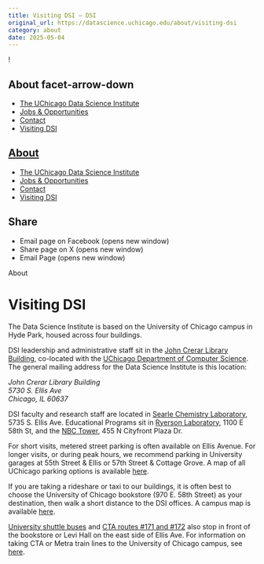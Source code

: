 ```yaml
---
title: Visiting DSI – DSI
original_url: https://datascience.uchicago.edu/about/visiting-dsi
category: about
date: 2025-05-04
---
```


!

## About facet-arrow-down

* [The UChicago Data Science Institute](https://datascience.uchicago.edu/about/about-dsi/)
* [Jobs & Opportunities](https://datascience.uchicago.edu/about/jobs/)
* [Contact](https://datascience.uchicago.edu/about/contact/)
* [Visiting DSI](https://datascience.uchicago.edu/about/visiting-dsi/)

## [About](https://datascience.uchicago.edu/about/)

* [The UChicago Data Science Institute](https://datascience.uchicago.edu/about/about-dsi/)
* [Jobs & Opportunities](https://datascience.uchicago.edu/about/jobs/)
* [Contact](https://datascience.uchicago.edu/about/contact/)
* [Visiting DSI](https://datascience.uchicago.edu/about/visiting-dsi/)

## Share

* Email page on Facebook (opens new window)
* Share page on X (opens new window)
* Email Page (opens new window)

<!-- Table-like structure detected -->

About

# Visiting DSI

The Data Science Institute is based on the University of Chicago campus in Hyde Park, housed across four buildings.

DSI leadership and administrative staff sit in the [John Crerar Library Building](https://www.cs.uchicago.edu/about/our-new-building/), co-located with the [UChicago Department of Computer Science](https://www.cs.uchicago.edu/). The general mailing address for the Data Science Institute is this location:

*John Crerar Library Building*  
*5730 S. Ellis Ave*  
*Chicago, IL 60637*

DSI faculty and research staff are located in [Searle Chemistry Laboratory](https://facilities.uchicago.edu/construction/searle/), 5735 S. Ellis Ave. Educational Programs sit in [Ryerson Laboratory](https://www.lib.uchicago.edu/collex/exhibits/ryerson-physical-laboratory-and-eckhart-hall/ryerson-physical-laboratory/), 1100 E 58th St, and the [NBC Tower](https://professional.uchicago.edu/visit), 455 N Cityfront Plaza Dr.

For short visits, metered street parking is often available on Ellis Avenue. For longer visits, or during peak hours, we recommend parking in University garages at 55th Street & Ellis or 57th Street & Cottage Grove. A map of all UChicago parking options is available [here](https://d3qi0qp55mx5f5.cloudfront.net/safety-security/uploads/files/2019_Parking_map_11.27.19.pdf?mtime=1575909818).

If you are taking a rideshare or taxi to our buildings, it is often best to choose the University of Chicago bookstore (970 E. 58th Street) as your destination, then walk a short distance to the DSI offices. A campus map is available [here](https://maps.uchicago.edu/).

[University shuttle buses](https://safety-security.uchicago.edu/services/university_shuttles/) and [CTA routes #171 and #172](https://safety-security.uchicago.edu/transportation/#:~:text=and%2053rd%20Streets.-,Use%20CTA%20routes%20%232%2C%20%236%2C%20%2315%2C,between%20campus%20and%20the%20stop.&text=Runs%20daily%20between%20the%20South%20Bend%20Airport%20and%20Millennium%20Station.&text=To%20access%20campus%2C%20use%20the%2057th%20Street%20Metra%20station.) also stop in front of the bookstore or Levi Hall on the east side of Ellis Ave. For information on taking CTA or Metra train lines to the University of Chicago campus, see [here](https://safety-security.uchicago.edu/transportation/#:~:text=and%2053rd%20Streets.-,Use%20CTA%20routes%20%232%2C%20%236%2C%20%2315%2C,between%20campus%20and%20the%20stop.&text=Runs%20daily%20between%20the%20South%20Bend%20Airport%20and%20Millennium%20Station.&text=To%20access%20campus%2C%20use%20the%2057th%20Street%20Metra%20station.).